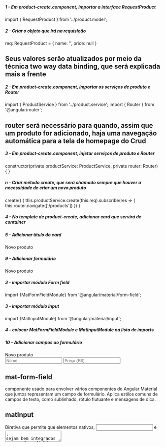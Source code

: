 ##### 1 - Em product-create.component, importar a interface RequestProduct
import { RequestProduct } from '../product.model';


##### 2 - Criar o objeto que irá na requisição
req: RequestProduct = {
  name: '',
  price: null
}

## Seus valores serão atualizados por meio da técnica two way data binding, que será explicada mais a frente


##### 2 - Em product-create.component, importar os serviços de produto e Router   
import { ProductService } from '../product.service';
import { Router } from '@angular/router';

## router será necessário para quando, assim que um produto for adicionado, haja uma navegação automática para a tela de homepage do Crud


##### 3 - Em product-create.component, injetar serviços de produto e Router
  constructor(private productService: ProductService, private router: Router) { }


##### n - Criar método create, que será chamado sempre que houver a necessidade de criar um novo produto
create() {
  this.productService.create(this.req).subscribe(res => {
    this.router.navigate(['/products'])
  })
}


##### 4 - No template de product-create, adicionar card que servirá de container
<mat-card class="mat-elevation-z3">
</mat-card>


##### 5 - Adicionar título do card
<mat-card class="mat-elevation-z3">
    <mat-card-title>Novo produto</mat-card-title>
</mat-card>


##### 9 - Adicionar formulário
<mat-card class="mat-elevation-z3">
    <mat-card-title>Novo produto</mat-card-title>
    <form class="product-form">
    </form>
</mat-card>


##### 3 - importar módulo Form field
import {MatFormFieldModule} from '@angular/material/form-field';


##### 3 - importar módulo Input
import {MatInputModule} from '@angular/material/input';


##### 4 - colocar MatFormFieldModule e MatInputModule na lista de imports


##### 10 - Adicionar campos ao formulário
<mat-card class="mat-elevation-z3">
    <mat-card-title>Novo produto</mat-card-title>
    <form class="product-form">
        <mat-form-field>
          <input matInput placeholder="Nome" name="name" [(ngModel)]='req.name'>
        </mat-form-field>
        <mat-form-field>
          <input matInput placeholder="Preço (R$)"  name="price" [(ngModel)]='req.price'>
        </mat-form-field>
    </form>
</mat-card>

## mat-form-field
componente usado para envolver vários componentes do Angular Material que juntos representam um campo de formulário. Aplica estilos comuns de campos de texto, como sublinhado, rótulo flutuante e mensagens de dica.

## matInput
Diretiva que permite que elementos nativos, <input> e <textarea>, sejam bem integrados a <mat-form-field>.

## name
Elementos que usam ngModel precisam ter a propriedade 'name' definida

## ngModel

## [(ngModel)]='req.name'


##### 11 - Adicionar CSS
.product-form mat-form-field{
    display: block;
}


##### 11 - Adicionar botões para salvar e para cancelar
<mat-card class="mat-elevation-z3">
    <mat-card-title>Novo produto</mat-card-title>
    <form class="product-form">
        <mat-form-field>
          <input matInput placeholder="Nome" [(ngModel)]='req.name'>
        </mat-form-field>
        <mat-form-field>
          <input matInput placeholder="Preço (R$)"  name="price" [(ngModel)]='req.price'>
        </mat-form-field>
    </form>
    <button mat-raised-button (click)="save()" color="primary">Salvar</button>
    <button mat-raised-button (click)="cancel()">Cancelar</button>
</mat-card>



##### 15 - Adicionar CSS
button {
    margin: 16px 8px;
}


## - Template completo



## - CSS completo
